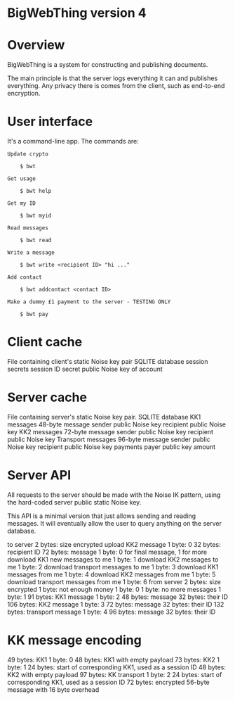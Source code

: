 BigWebThing version 4
=====================

# Overview

BigWebThing is a system for constructing and publishing documents.

The main principle is that the server logs everything it can and publishes everything. Any privacy there is comes from the client, such as end-to-end encryption.

# User interface

It's a command-line app. The commands are:

    Update crypto

        $ bwt

    Get usage

        $ bwt help

    Get my ID

        $ bwt myid

    Read messages

        $ bwt read

    Write a message

        $ bwt write <recipient ID> "hi ..."

    Add contact

        $ bwt addcontact <contact ID>

    Make a dummy £1 payment to the server - TESTING ONLY

        $ bwt pay

# Client cache

File containing client's static Noise key pair
SQLITE database
	session secrets
		session ID
		secret
		public Noise key of account

# Server cache

File containing server's static Noise key pair.
SQLITE database
	KK1 messages
		48-byte message
		sender public Noise key
		recipient public Noise key
	KK2 messages
		72-byte message
		sender public Noise key
		recipient public Noise key
	Transport messages
		96-byte message
		sender public Noise key
		recipient public Noise key
	payments
		payer public key
		amount

# Server API

All requests to the server should be made with the Noise IK pattern, using the hard-coded server public static Noise key.

This API is a minimal version that just allows sending and reading messages. It will eventually allow the user to query anything on the server database.

to server
	2 bytes: size
	encrypted
		upload KK2 message
			1 byte: 0
			32 bytes: recipient ID
			72 bytes: message
			1 byte: 0 for final message, 1 for more
		download KK1 new messages to me
			1 byte: 1
		download KK2 messages to me
			1 byte: 2
		download transport messages to me
			1 byte: 3
		download KK1 messages from me
			1 byte: 4
		download KK2 messages from me
			1 byte: 5
		download transport messages from me
			1 byte: 6
from server
	2 bytes: size
	encrypted
		1 byte: not enough money
			1 byte: 0
		1 byte: no more messages
			1 byte: 1
		91 bytes: KK1 message
			1 byte: 2
			48 bytes: message
			32 bytes: their ID
		106 bytes: KK2 message
			1 byte: 3
			72 bytes: message
			32 bytes: their ID
		132 bytes: transport message
			1 byte: 4
			96 bytes: message
			32 bytes: their ID

# KK message encoding

49 bytes: KK1
	1 byte: 0
	48 bytes: KK1 with empty payload
73 bytes: KK2
	1 byte: 1
	24 bytes: start of corresponding KK1, used as a session ID
	48 bytes: KK2 with empty payload
97 bytes: KK transport
	1 byte: 2
	24 bytes: start of corresponding KK1, used as a session ID
	72 bytes: encrypted 56-byte message with 16 byte overhead
